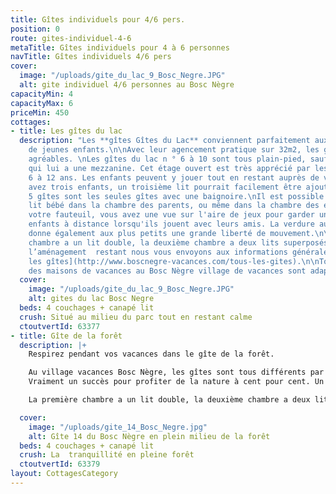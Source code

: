 ```yaml
---
title: Gîtes individuels pour 4/6 pers.
position: 0
route: gites-individuel-4-6
metaTitle: Gîtes individuels pour 4 à 6 personnes
navTitle: Gîtes individuels 4/6 pers
cover:
  image: "/uploads/gite_du_lac_9_Bosc_Negre.JPG"
  alt: gite individuel 4/6 personnes au Bosc Nègre
capacityMin: 4
capacityMax: 6
priceMin: 450
cottages:
- title: Les gîtes du lac
  description: "Les **gîtes Gîtes du Lac** conviennent parfaitement aux familles avec
    de jeunes enfants.\n\nAvec leur agencement pratique sur 32m2, les gîtes sont très
    agréables. \nLes gîtes du lac n ° 6 à 10 sont tous plain-pied, sauf le gîte 7
    qui lui a une mezzanine. Cet étage ouvert est très apprécié par les enfants de
    6 à 12 ans. Les enfants peuvent y jouer tout en restant auprès de vous. Si vous
    avez trois enfants, un troisième lit pourrait facilement être ajouté à l’étage.\n\nCes
    5 gîtes sont les seules gîtes avec une baignoire.\nIl est possible d'ajouter un
    lit bébé dans la chambre des parents, ou même dans la chambre des enfants.\nDepuis
    votre fauteuil, vous avez une vue sur l'aire de jeux pour garder un œil sur les
    enfants à distance lorsqu'ils jouent avec leurs amis. La verdure autour des logements
    donne également aux plus petits une grande liberté de mouvement.\n\nLa première
    chambre a un lit double, la deuxième chambre a deux lits superposés, ainsi pour
    l’aménagement  restant nous vous envoyons aux informations générales [de tous
    les gîtes](http://www.boscnegre-vacances.com/tous-les-gites).\n\nToutes les fonctions
    des maisons de vacances au Bosc Nègre village de vacances sont adaptées aux enfants.\n\n"
  cover:
    image: "/uploads/gite_du_lac_9_Bosc_Negre.JPG"
    alt: gites du lac Bosc Negre
  beds: 4 couchages + canapé lit
  crush: Situé au milieu du parc tout en restant calme
  ctoutvertId: 63377
- title: Gîte de la forêt
  description: |+
    Respirez pendant vos vacances dans le gîte de la forêt.

    Au village vacances Bosc Nègre, les gîtes sont tous différents par leur aménagement et leur emplacement. Ce  gîte de la forêt est idéal pour les parents à la recherche d'un compromis entre une gîte à la campagne et un village de gîtes plein d'activités pour leurs enfants. Profitez de ce logement de vacances pour 4 personnes, à l'ombre des nombreux chênes.
    Vraiment un succès pour profiter de la nature à cent pour cent. Un cerf pourrait juste passer devant votre terrasse. Vous avez un chien qui préfère la fraîcheur des arbres du sud ensoleillé? Laissez-le se détendre en laisse à l’ombre des grands arbres. Et pour vous? Un hamac pour votre repos bien mérité. Les enfants, quant à eux, pourront profiter de toutes les [activités] (/ fr / animation) proposées et de jouer avec leurs copains.

    La première chambre a un lit double, la deuxième chambre a deux lits simples. Pour l'autre aménagement, nous vous envoyons à la page d’informations générales [de tous les gîtes](http://www.boscnegre-vacances.com/tous-les-gites).

  cover:
    image: "/uploads/gite_14_Bosc_Negre.jpg"
    alt: Gîte 14 du Bosc Nègre en plein milieu de la forêt
  beds: 4 couchages + canapé lit
  crush: La  tranquillité en pleine forêt
  ctoutvertId: 63379
layout: CottagesCategory
---
```


